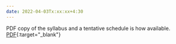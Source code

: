```yaml
---
date: 2022-04-03Tx:xx:xx+4:30
---
```

PDF copy of the syllabus and a tentative schedule is how available. [PDF](/static_files/docs/Learning_in_Robotics_Fall22_Behl.pdf){:target="_blank"}

